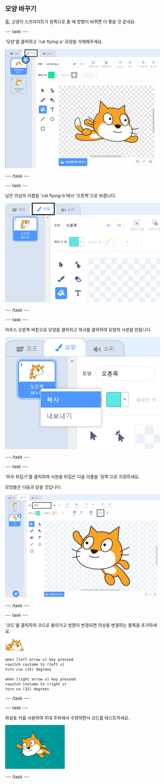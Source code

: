 ## 모양 바꾸기

흠, 고양이 스프라이트가 왼쪽으로 돌 때 방향이 바뀌면 더 좋을 것 같네요.

--- task ---

'모양'를 클릭하고 'cat flying-a' 모양을 삭제해주세요.

![모양 탭 및 모양에서 삭제 아이콘이 강조 표시된 모습](images/swim-delete-a.png)

--- /task ---

--- task ---

남은 의상의 이름을 'cat flying-b'에서 '오른쪽'으로 바꿉니다.

![모양 탭에서 이름 '오른쪽'이 강조 표시된 모습](images/swim-costume-right.png)

--- /task ---

--- task ---

마우스 오른쪽 버튼으로 모양을 클릭하고 복사를 클릭하여 모양의 사본을 만듭니다.

![모양 메뉴에서 복사가 강조 표시된 모습](images/swim-costume-duplicate.png)

--- /task ---

--- task ---

'좌우 뒤집기'를 클릭하여 사본을 뒤집은 다음 이름을 '왼쪽'으로 지정하세요.

모양들은 다음과 같을 것입니다:

![왼쪽을 바라보고 있는 새로운 모양에서 좌우 뒤집기와 이름이 강조 표시된 모습](images/swim-costume-left.png)

--- /task ---

--- task ---

'코드'를 클릭하여 코드로 돌아가고 방향이 변경되면 의상을 변경하는 블록을 추가하세요.

![수영하는 고양이 스프라이트](images/swimmer-sprite.png)

```blocks3
when [left arrow v] key pressed
+switch costume to (left v)
turn ccw (15) degrees

when [right arrow v] key pressed
+switch costume to (right v)
turn cw (15) degrees
```

--- /task ---

--- task ---

화살표 키를 사용하여 무대 주위에서 수영하면서 코드를 테스트하세요.

![왼쪽을 향하고 있는 스프라이트](images/swim-test-left.png)

--- /task ---

